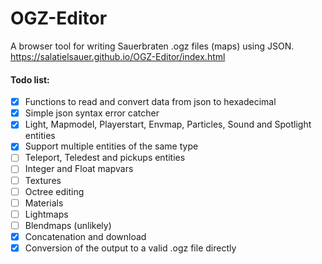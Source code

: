 # OGZ-Editor
A browser tool for writing Sauerbraten .ogz files (maps) using JSON.<br>
https://salatielsauer.github.io/OGZ-Editor/index.html


#### Todo list:
- [x] Functions to read and convert data from json to hexadecimal
- [x] Simple json syntax error catcher
- [x] Light, Mapmodel, Playerstart, Envmap, Particles, Sound and Spotlight entities
- [x] Support multiple entities of the same type
- [ ] Teleport, Teledest and pickups entities
- [ ] Integer and Float mapvars
- [ ] Textures
- [ ] Octree editing
- [ ] Materials
- [ ] Lightmaps
- [ ] Blendmaps (unlikely)
- [x] Concatenation and download
- [x] Conversion of the output to a valid .ogz file directly
